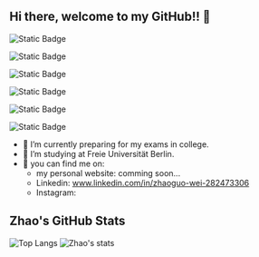 ## Hi there, welcome to my GitHub!! 👋

![Static Badge](https://img.shields.io/badge/%40guoguo______%20-%20pink?style=flat&logo=Instagram)

![Static Badge](https://img.shields.io/badge/Telegram%20-%20peach?style=flat&logo=Telegram&logoColor=%23E34234&color=%23FFBF00)

![Static Badge](https://img.shields.io/badge/Signal-yellow?style=flat&logo=Signal&logoColor=%23F4C430&color=%23FFE5B4)

![Static Badge](https://img.shields.io/badge/Whatsapp%20-%20lightblue?style=flat&logo=Whatsapp&logoColor=blue)

![Static Badge](https://img.shields.io/badge/Whatsapp%20-%20green?style=flat&logo=Whatsapp&logoColor=%23006400&color=%23BCE954)

![Static Badge](https://img.shields.io/badge/WeChat-%20purple?style=flat&logo=WeChat&logoColor=%23A865B5&color=%23D8BFD8)


- 🔭 I’m currently preparing for my exams in college.
- 🌱 I’m studying at Freie Universität Berlin.
- 💬 you can find me on:
  - my personal website: comming soon...
  - Linkedin: www.linkedin.com/in/zhaoguo-wei-282473306
  - Instagram:

## Zhao's GitHub Stats
![Top Langs](https://github-readme-stats.vercel.app/api/top-langs/?username=Iamnotsnowwhite&theme=tokyonight)
![Zhao's stats](https://github-readme-stats.vercel.app/api?username=Iamnotsnowwhite&show_icons=true&theme=radical)
<!--

You are my 
![Visitor Count](https://profile-counter.glitch.me/all-smile/count.svg)
visitors! Thank you!!!!

## my skills:
- https://img.shiields.io/badge/Lang-JavaScript-yellowgreen

**Iamnotsnowwhite/Iamnotsnowwhite** is a ✨ _special_ ✨ repository because its `README.md` (this file) appears on your GitHub profile.

Here are some ideas to get you started:

- 👯 I’m looking to collaborate on ...
- 🤔 I’m looking for help with ...
- 💬 Ask me about ...
- 📫 How to reach me: ...
- 😄 Pronouns: ...
- ⚡ Fun fact: ...
-->
